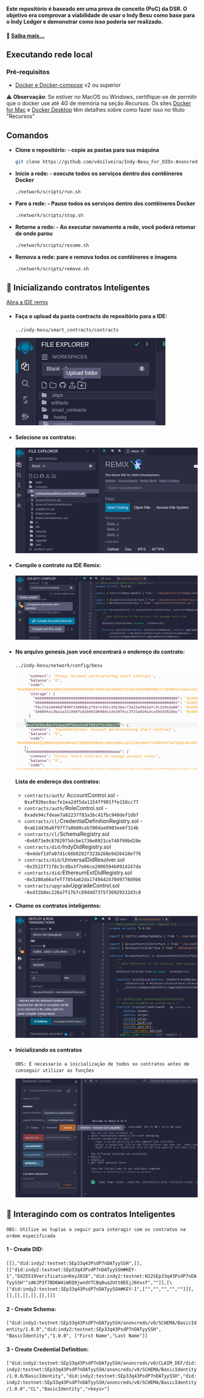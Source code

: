 
**Este repositório é baseado em uma prova de conceito (PoC) da DSR. O objetivo era comprovar a viabilidade de usar o Indy Besu como base para o Indy Ledger e demonstrar como isso poderia ser realizado.**


#### 🔎 [Saiba mais...](https://github.com/DSRCorporation/indy-node)

## Executando rede local


### Pré-requisitos

- [Docker e Docker-compose](https://docs.docker.com/compose/install/) v2 ou superior

>
⚠️ **Observação**: Se estiver no MacOS ou Windows, certifique-se de permitir que o docker use até 4G de memória na seção _Recursos_. Os sites [Docker for Mac](https://docs.docker.com/docker-for-mac/) e [Docker Desktop](https://docs.docker.com/docker-for-windows/) têm detalhes sobre como fazer isso no título "Recursos"

## Comandos

* **Clone o repositório: - copie as pastas para sua máquina**
    ```bash
    git clone https://github.com/vdsilveira/Indy-Besu_For_DIDs-Anoncreds.git


    ```

* **Inicie a rede: - execute todos os serviços dentro dos contêineres Docker**
    ```bash
    ./network/scripts/run.sh
    ```

* **Pare a rede: - Pause todos os serviços dentro dos contêineres Docker**
    ```bash
    ./network/scripts/stop.sh
    ```

* **Retorne a rede: - Ao executar novamente a rede, você poderá retomar de onde parou**
    ```bash
    ./network/scripts/resume.sh
    ```

* **Remova a rede: pare e remova todos os contêineres e imagens**
    ```bash
    ./network/scripts/remove.sh
    ```

## 📄 Inicializando contratos Inteligentes 

   [Abra a IDE remix](https://remix.ethereum.org/)

* #### Faça o upload da pasta contracts do repositório para a IDE:
   
   `../indy-besu/smart_contracts/contracts`
  
  <img src="./img/Captura de tela de 2024-02-08 08-33-58.png">

* #### Selecione os contratos:
  <img src="./img/Captura de tela de 2024-02-08 10-59-44.png">


- #### Compile o contrato na IDE Remix:
  <img src="./img/Captura de tela de 2024-02-08 08-38-35.png">

- #### No arquivo genesis.json você   encontrará  o endereço do contrato:

    
   `../indy-besu/network/config/besu`
 
  <img src="./img/Captura de tela de 2024-02-08 08-44-37.png">
  
     #### Lista de endereço dos contratos:


   * `contracts/auth/`  AccountControl.sol - `0xaf926ec0acfe1ea2df5da1154ff901ffe158cc77`
   * `contracts/auth/`RoleControl.sol - `0xade94cfdeae7a82237f83a3bc41fbc940def1db7`
   * `contracts/cl/`CredentialDefinitionRegistry.sol - `0xab1d436a6f97f7a0b08ceb700dae0903ee6f314b`
   * `contracts/cl/`SchemaRegistry.sol -`0x6073e9c8702975dcbe1736e0921ce748f99bd20e`
   * `contracts/did/`IndyDidRegistry.sol -`0x4def1dfa07d1c68b0282f323b268e9d26418e776`
   * `contracts/did/`UniversalDidResolver.sol -`0x3522f71f8c3cd8a3f7e66ce2806594b0914247da`
   * `contracts/did/`EthereumExtDidRegistry.sol -`0x3208a66afef77854a62da174944247049778d9b6`
   * `contracts/upgrade`UpgradeControl.sol -`0x431b0ec220a7f17b7c89ddd7375f36929332d3c8`

  
- #### Chame os contratos inteligentes:
  <img src="./img/Captura de tela de 2024-02-08 08-46-25.png">


- #### Inicializando os contratos
   `OBS: É necessario a inicialização de todos so contratos antes de conseguir utilizar as funções`

  <img src="./img/Captura de tela de 2024-02-08 09-00-04.png">




##  🔗 Interagindo com os  contratos Inteligentes 

   `OBS: Utilize as tuplas a seguir para interagir com os contratos na ordem especificada`
#### 1 - Create DID:


 `[[],"did:indy2:testnet:SEp33q43PsdP7nDATyySSH",[],[["did:indy2:testnet:SEp33q43PsdP7nDATyySSH#KEY-1","Ed25519VerificationKey2018","did:indy2:testnet:N22SEp33q43PsdP7nDATyySSH""zAKJP3f7BD6W4iWEQ9jwndVTCBq8ua2Utt8EEjJ6Vxsf",""]],[\["did:indy2:testnet:SEp33q43PsdP7nDATyySSH#KEY-1",["","","","",""]]],[],[],[],[],[],[]]`


#### 2 - Create Schema:

`["did:indy2:testnet:SEp33q43PsdP7nDATyySSH/anoncreds/v0/SCHEMA/BasicIdentity/1.0.0","did:indy2:testnet:SEp33q43PsdP7nDATyySSH", "BasicIdentity","1.0.0", ["First Name","Last Name"]]`

#### 3 - Create Credential Definition:

`["did:indy2:testnet:SEp33q43PsdP7nDATyySSH/anoncreds/v0/CLAIM_DEF/did:indy2:testnet:SEp33q43PsdP7nDATyySSH/anoncreds/v0/SCHEMA/BasicIdentity/1.0.0/BasicIdentity","did:indy2:testnet:SEp33q43PsdP7nDATyySSH","did:indy2:testnet:SEp33q43PsdP7nDATyySSH/anoncreds/v0/SCHEMA/BasicIdentity/1.0.0","CL","BasicIdentity","<keys>"]`







